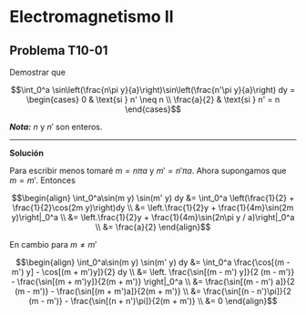# Electromagnetismo II
## Problema T10-01

Demostrar que

```math
\int_0^a \sin\left(\frac{n\pi y}{a}\right)\sin\left(\frac{n'\pi y}{a}\right) dy
=
\begin{cases}
0           & \text{si } n' \neq n \\
\frac{a}{2} & \text{si } n' = n
\end{cases}
```

***Nota:*** $`n`$ y $`n'`$ son enteros.

---

**Solución**

Para escribir menos tomaré $`m = n \pi a`$ y $`m' = n' \pi a`$. Ahora supongamos que $`m = m'`$. Entonces

```math
\begin{align}
\int_0^a\sin(m y) \sin(m' y) dy
&= \int_0^a \left(\frac{1}{2} + \frac{1}{2}\cos(2m y)\right)dy \\
&= \left.\frac{1}{2}y + \frac{1}{4m}\sin(2m y)\right|_0^a \\
&= \left.\frac{1}{2}y + \frac{1}{4m}\sin(2n\pi y / a)\right|_0^a \\
&= \frac{a}{2}
\end{align}
```

En cambio para $`m \neq m'`$

```math
\begin{align}
\int_0^a\sin(m y) \sin(m' y) dy
&=  \int_0^a \frac{\cos[(m - m') y] - \cos[(m + m')y]}{2} dy \\
&=  \left. \frac{\sin[(m - m') y]}{2 (m - m')} - \frac{\sin[(m + m')y]}{2(m + m')} \right|_0^a  \\
&=  \frac{\sin[(m - m') a]}{2 (m - m')} - \frac{\sin[(m + m')a]}{2(m + m')}  \\
&=  \frac{\sin[(n - n')\pi]}{2 (m - m')} - \frac{\sin[(n + n')\pi]}{2(m + m')}  \\
&= 0
\end{align}
```
